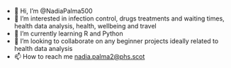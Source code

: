 - 👋 Hi, I’m @NadiaPalma500
- 👀 I’m interested in infection control, drugs treatments and waiting times, health data analysis, health, wellbeing and travel
- 🌱 I’m currently learning R and Python
- 💞️ I’m looking to collaborate on any beginner projects ideally related to health data analysis
- 📫 How to reach me nadia.palma2@phs.scot

<!---
NadiaPalma500/NadiaPalma500 is a ✨ special ✨ repository because its `README.md` (this file) appears on your GitHub profile.
You can click the Preview link to take a look at your changes.
--->
